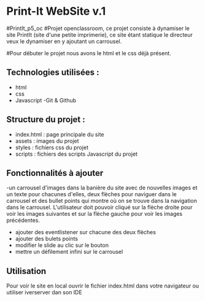 # Print-It WebSite v.1
#PrintIt_p5_oc
#Projet openclassroom, ce projet consiste à dynamiser le site PrintIt (site d'une petite imprimerie), ce site étant statique le directeur veux le dynamiser en y ajoutant un carrousel.

#Pour débuter le projet nous avons le html et le css déjà présent.

## Technologies utilisées : 
- html
- css
- Javascript
-Git & Github

## Structure du projet :

- index.html : page principale du site
- assets : images du projet
- styles : fichiers css du projet
- scripts : fichiers des scripts Javascript du projet

## Fonctionnalités à ajouter 
-un carrousel d'images dans la banière du site avec de nouvelles images et un texte pour chacunes d'elles, deux flèches pour naviguer dans le carrousel et des bullet points qui montre où on se trouve dans la navigation dans le carrousel.
L'utilisateur doit pouvoir cliqué sur la flèche droite pour voir les images suivantes et sur la flèche gauche pour voir les images précédentes.

 - ajouter des eventlistener sur chacune des deux flèches
 - ajouter des bulets points
 - modifier le slide au clic sur le bouton
 - mettre un défilement infini sur le carrousel

## Utilisation
Pour voir le site en local ouvrir le fichier index.html dans votre navigateur ou utiliser iverserver dan son IDE


